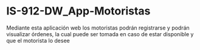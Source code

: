 # IS-912-DW_App-Motoristas
Mediante esta aplicación web los motoristas podrán registrarse y podrán visualizar órdenes, la cual puede ser tomada en caso de estar disponible y que el motorista lo desee
